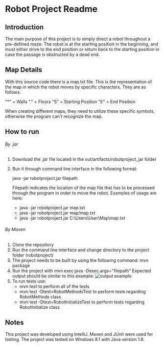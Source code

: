 # Robot Project Readme

## Introduction

The main purpose of this project is to simply direct a robot throughout a pre-defined maze.
The robot is at the starting position in the beginning, and must either drive to the end position
or return back to the starting position in case the passage is obstructed by a dead end.

## Map Details

With this source code there is a map.txt file. This is the representation of the map in which the robot
moves by specific characters. They are as follows:

"*" = Walls
"." = Floors
"S" = Starting Position
"E" = End Position

When creating different maps, they need to utilize these specific symbols, otherwise the program
can't recognize the map.

## How to run
###### By .jar
1. Download the .jar file located in the out/artifacts/robotproject_jar folder
2. Run it through command line interface in the following format:

	java -jar robotproject.jar filepath
	
	Filepath indicates the location of the map file that has to be processed through the program
	in order to move the robot. Examples of usage are here:
	
	- java -jar robotproject.jar map.txt
	- java -jar robotproject.jar map/map.txt
	- java -jar robotproject.jar C:\Users\User\Map\map.txt
###### By Maven
1. Clone the repository
2. Run the command line interface and change directory to the project folder (robotproject)
3. The project needs to be built by using the following command: mvn package
4. Run the project with mvn exec:java -Dexec.args="filepath"
   Expected output should be similar to this example:
	![output example](https://i.imgur.com/zdhLpRE.png)
5. To run tests use:
	- mvn test to perform all of the tests
	- mvn test -Dtest=RobotMethodsTest to perform tests regarding RobotMethods class
	- mvn test -Dtest=RobotInitializeTest to perform tests regarding RobotInitialize class

## Notes

This project was developed using IntelliJ. Maven and JUnit were used for testing. The project was tested on Windows 8.1
with Java version 1.8.
